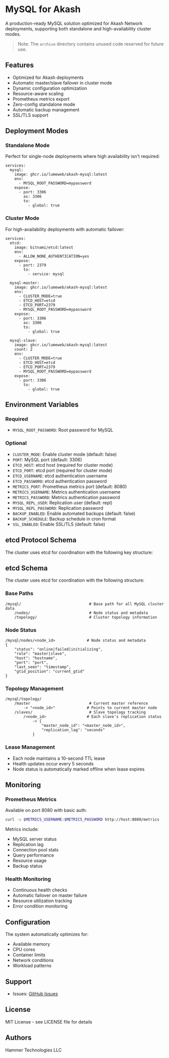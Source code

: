 # MySQL for Akash

A production-ready MySQL solution optimized for Akash Network deployments, supporting both standalone and high-availability cluster modes.

> Note: The `archive` directory contains unused code reserved for future use.

## Features

- Optimized for Akash deployments
- Automatic master/slave failover in cluster mode
- Dynamic configuration optimization
- Resource-aware scaling
- Prometheus metrics export
- Zero-config standalone mode
- Automatic backup management
- SSL/TLS support

## Deployment Modes

### Standalone Mode

Perfect for single-node deployments where high availability isn't required:

```sdl
services:
  mysql:
    image: ghcr.io/lumeweb/akash-mysql:latest
    env:
      - MYSQL_ROOT_PASSWORD=mypassword
    expose:
      - port: 3306
        as: 3306
        to:
          - global: true
```

### Cluster Mode

For high-availability deployments with automatic failover:

```sdl
services:
  etcd:
    image: bitnami/etcd:latest
    env:
      - ALLOW_NONE_AUTHENTICATION=yes
    expose:
      - port: 2379
        to:
          - service: mysql

  mysql-master:
    image: ghcr.io/lumeweb/akash-mysql:latest
    env:
      - CLUSTER_MODE=true
      - ETCD_HOST=etcd
      - ETCD_PORT=2379
      - MYSQL_ROOT_PASSWORD=mypassword
    expose:
      - port: 3306
        as: 3306
        to:
          - global: true

  mysql-slave:
    image: ghcr.io/lumeweb/akash-mysql:latest
    count: 2
    env:
      - CLUSTER_MODE=true
      - ETCD_HOST=etcd
      - ETCD_PORT=2379
      - MYSQL_ROOT_PASSWORD=mypassword
    expose:
      - port: 3306
        to:
          - global: true
```

## Environment Variables

### Required
- `MYSQL_ROOT_PASSWORD`: Root password for MySQL

### Optional
- `CLUSTER_MODE`: Enable cluster mode (default: false)
- `PORT`: MySQL port (default: 3306)
- `ETCD_HOST`: etcd host (required for cluster mode)
- `ETCD_PORT`: etcd port (required for cluster mode)
- `ETCD_USERNAME`: etcd authentication username
- `ETCD_PASSWORD`: etcd authentication password
- `METRICS_PORT`: Prometheus metrics port (default: 8080)
- `METRICS_USERNAME`: Metrics authentication username
- `METRICS_PASSWORD`: Metrics authentication password
- `MYSQL_REPL_USER`: Replication user (default: repl)
- `MYSQL_REPL_PASSWORD`: Replication password
- `BACKUP_ENABLED`: Enable automated backups (default: false)
- `BACKUP_SCHEDULE`: Backup schedule in cron format
- `SSL_ENABLED`: Enable SSL/TLS (default: false)

## etcd Protocol Schema

The cluster uses etcd for coordination with the following key structure:

## etcd Schema

The cluster uses etcd for coordination with the following structure:

### Base Paths
```
/mysql/                              # Base path for all MySQL cluster data
    /nodes/                          # Node status and metadata
    /topology/                       # Cluster topology information
```

### Node Status
```
/mysql/nodes/<node_id>              # Node status and metadata
{
    "status": "online|failed|initializing",
    "role": "master|slave",
    "host": "hostname",
    "port": "port",
    "last_seen": "timestamp",
    "gtid_position": "current_gtid"
}
```

### Topology Management
```
/mysql/topology/
    /master                          # Current master reference
        -> "<node_id>"              # Points to current master node
    /slaves/                         # Slave topology tracking
        /<node_id>                  # Each slave's replication status
            -> {
                "master_node_id": "<master_node_id>",
                "replication_lag": "seconds"
            }
```

### Lease Management
- Each node maintains a 10-second TTL lease
- Health updates occur every 5 seconds
- Node status is automatically marked offline when lease expires

## Monitoring

### Prometheus Metrics
Available on port 8080 with basic auth:

```bash
curl -u $METRICS_USERNAME:$METRICS_PASSWORD http://host:8080/metrics
```

Metrics include:
- MySQL server status
- Replication lag
- Connection pool stats
- Query performance
- Resource usage
- Backup status

### Health Monitoring
- Continuous health checks
- Automatic failover on master failure
- Resource utilization tracking
- Error condition monitoring

## Configuration

The system automatically optimizes for:
- Available memory
- CPU cores
- Container limits
- Network conditions
- Workload patterns

## Support

- Issues: [GitHub Issues](https://github.com/lumeweb/akash-mysql/issues)

## License

MIT License - see LICENSE file for details

## Authors

Hammer Technologies LLC
